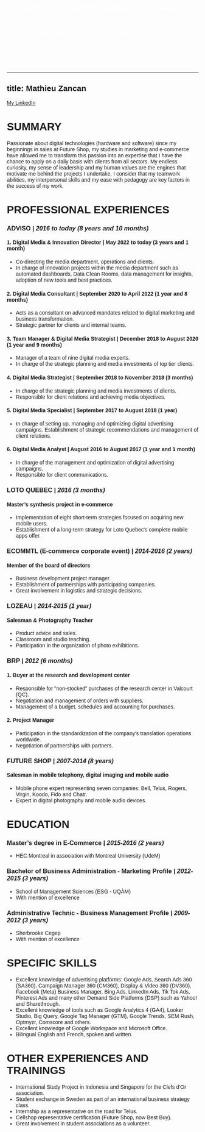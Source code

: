 <html lang="en">
<head>
  <meta charset="UTF-8" />
  <meta name="viewport" content="width=device-width, initial-scale=1.0" />
  <title>My Resume</title>
  <style>
    body {
      margin: 0;
      font-family: Arial, sans-serif;
    }

    header {
      background-color: #000000;
      padding: 20px;
      color: white;
    }

    nav {
      display: flex;
      justify-content: center;
      gap: 30px;
      flex-wrap: wrap;
    }

    nav a {
      color: white;
      text-decoration: none;
      font-weight: bold;
      padding: 10px 15px;
      transition: background-color 0.3s ease;
    }

    nav a:hover {
      background-color: #FFFFFF;
      border-radius: 5px;
    }
  </style>
</head>
<body>
  <header>
    <nav>
      <a href="#summary">Summary</a>
      <a href="#professional-experiences">Professional Experiences</a>
      <a href="#education">Education</a>
      <a href="#skills">Specific Skills</a>
      <a href="#other-experiences">Other Experiences and Trainings</a>
    </nav>
  </header>
</body>
</html>

<br/>

---
title: Mathieu Zancan
---

[My LinkedIn](https://www.linkedin.com/in/mathieu-zancan/)

# **SUMMARY**

Passionate about digital technologies (hardware and software) since my beginnings in sales at Future Shop, my studies in marketing and e-commerce have allowed me to transform this passion into an expertise that I have the chance to apply on a daily basis with clients from all sectors. My endless curiosity, my sense of leadership and my human values ​​are the engines that motivate me behind the projects I undertake. I consider that my teamwork abilities, my interpersonal skills and my ease with pedagogy are key factors in the success of my work.

# **PROFESSIONAL EXPERIENCES**

### **ADVISO** | *2016 to today (8 years and 10 months)*

#### 1. Digital Media & Innovation Director | May 2022 to today (3 years and 1 month)
- Co-directing the media department, operations and clients.
- In charge of innovation projects within the media department such as automated dashboards, Data Clean Rooms, data management for insights, adoption of new tools and best practices.

#### 2. Digital Media Consultant | September 2020 to April 2022 (1 year and 8 months)
- Acts as a consultant on advanced mandates related to digital marketing and business transformation.
- Strategic partner for clients and internal teams.

#### 3. Team Manager & Digital Media Strategist | December 2018 to August 2020 (1 year and 9 months)
- Manager of a team of nine digital media experts.
- In charge of the strategic planning and media investments of top tier clients.

#### 4. Digital Media Strategist | September 2018 to November 2018 (3 months)
- In charge of the strategic planning and media investments of clients.
- Responsible for client relations and achieving media objectives.

#### 5. Digital Media Specialist | September 2017 to August 2018 (1 year)
- In charge of setting up, managing and optimizing digital advertising campaigns.
Establishment of strategic recommendations and management of client relations.

#### 6. Digital Media Analyst | August 2016 to August 2017 (1 year and 1 month)
- In charge of the management and optimization of digital advertising campaigns.
- Responsible for client communications.

### **LOTO QUEBEC** | *2016 (3 months)*

#### Master’s synthesis project in e-commerce
- Implementation of eight short-term strategies focused on acquiring new mobile users.
- Establishment of a long-term strategy for Loto Quebec's complete mobile apps offer.

### **ECOMMTL (E-commerce corporate event)** | *2014-2016 (2 years)*

#### Member of the board of directors
- Business development project manager.
- Establishment of partnerships with participating companies.
- Great involvement in logistics and strategic decisions.

### **LOZEAU** | *2014-2015 (1 year)*

#### Salesman & Photography Teacher
- Product advice and sales.
- Classroom and studio teaching.
- Participation in the organization of photo exhibitions.

### **BRP** | *2012 (6 months)*

#### 1. Buyer at the research and development center
- Responsible for "non-stocked" purchases of the research center in Valcourt (QC).
- Negotiation and management of orders with suppliers.
- Management of a budget, schedules and accounting for purchases.

#### 2. Project Manager
- Participation in the standardization of the company's translation operations worldwide.
- Negotiation of partnerships with partners.

### **FUTURE SHOP** | *2007-2014 (8 years)*

#### Salesman in mobile telephony, digital imaging and mobile audio
- Mobile phone expert representing seven companies: Bell, Telus, Rogers, Virgin, Koodo, Fido and Chatr.
- Expert in digital photography and mobile audio devices.

# **EDUCATION**

### **Master’s degree in E-Commerce** | *2015-2016 (2 years)*
- HEC Montreal in association with Montreal University (UdeM)

### **Bachelor of Business Administration - Marketing Profile** | *2012-2015 (3 years)*
- School of Management Sciences (ESG - UQÀM)
- With mention of excellence

### **Administrative Technic - Business Management Profile** | *2009-2012 (3 years)*
- Sherbrooke Cegep
- With mention of excellence

# **SPECIFIC SKILLS**

- Excellent knowledge of advertising platforms: Google Ads, Search Ads 360 (SA360), Campaign Manager 360 (CM360), Display & Video 360 (DV360), Facebook (Meta) Business Manager, Bing Ads, LinkedIn Ads, Tik Tok Ads, Pinterest Ads and many other Demand Side Platforms (DSP) such as Yahoo! and Sharethrough.
- Excellent knowledge of tools such as Google Analytics 4 (GA4), Looker Studio, Big Query, Google Tag Manager (GTM), Google Trends, SEM Rush, Optmyzr, Comscore and others.
- Excellent knowledge of Google Workspace and Microsoft Office.
- Bilingual English and French, spoken and written.

# **OTHER EXPERIENCES AND TRAININGS**

- International Study Project in Indonesia and Singapore for the Clefs d'Or association.
- Student exchange in Sweden as part of an international business strategy class.
- Internship as a representative on the road for Telus.
- Cellshop representative certification (Future Shop, now Best Buy).
- Great involvement in student associations as a volunteer.






